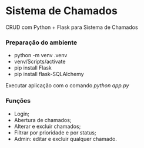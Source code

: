 
# Sistema de Chamados
 CRUD com Python + Flask para Sistema de Chamados

 ### Preparação do ambiente

 - python -m venv .venv
 - venv/Scripts/activate
 - pip install Flask
 - pip install flask-SQLAlchemy

 Executar aplicação com o comando _python app.py_

 ### Funções

 - Login;
 - Abertura de chamados;
 - Alterar e excluir chamados;
 - Filtrar por prioridade e por status;
 - Admin: editar e excluir qualquer chamado.




